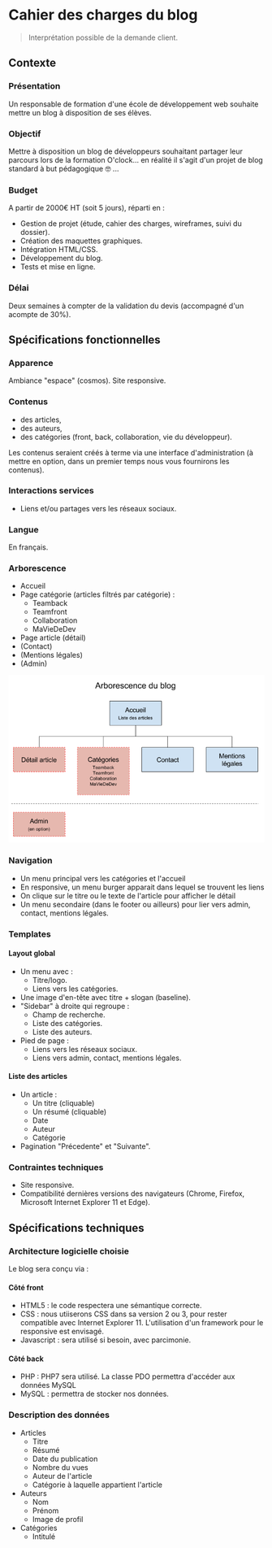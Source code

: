 # Cahier des charges du blog

> Interprétation possible de la demande client.

## Contexte

### Présentation
Un responsable de formation d'une école de développement web souhaite mettre un blog à disposition de ses élèves.

### Objectif
Mettre à disposition un blog de développeurs souhaitant partager leur parcours lors de la formation O'clock... en réalité il s'agit d'un projet de blog standard à but pédagogique :nerd_face: ...

### Budget
A partir de 2000€ HT (soit 5 jours), réparti en :
- Gestion de projet (étude, cahier des charges, wireframes, suivi du dossier).
- Création des maquettes graphiques.
- Intégration HTML/CSS.
- Développement du blog.
- Tests et mise en ligne.

### Délai
Deux semaines à compter de la validation du devis (accompagné d'un acompte de 30%).

## Spécifications fonctionnelles

### Apparence
Ambiance "espace" (cosmos). Site responsive.
### Contenus
- des articles,
- des auteurs,
- des catégories (front, back, collaboration, vie du développeur).

Les contenus seraient créés à terme via une interface d'administration (à mettre en option, dans un premier temps nous vous fournirons les contenus).

### Interactions services
- Liens et/ou partages vers les réseaux sociaux.

### Langue
En français.

### Arborescence

- Accueil
- Page catégorie (articles filtrés par catégorie) :
    - Teamback
    - Teamfront
    - Collaboration
    - MaVieDeDev
- Page article (détail)
- (Contact)
- (Mentions légales)
- (Admin)

![](arborescence.png)

### Navigation

- Un menu principal vers les catégories et l'accueil
- En responsive, un menu burger apparait dans lequel se trouvent les liens
- On clique sur le titre ou le texte de l'article pour afficher le détail
- Un menu secondaire (dans le footer ou ailleurs) pour lier vers admin, contact, mentions légales.

### Templates

#### Layout global

- Un menu avec :
    - Titre/logo.
    - Liens vers les catégories.
- Une image d'en-tête avec titre + slogan (baseline).
- "Sidebar" à droite qui regroupe :
    - Champ de recherche.
    - Liste des catégories.
    - Liste des auteurs.
- Pied de page :
    - Liens vers les réseaux sociaux.
    - Liens vers admin, contact, mentions légales.

#### Liste des articles

- Un article :
    - Un titre (cliquable)
    - Un résumé (cliquable)
    - Date
    - Auteur
    - Catégorie
- Pagination "Précedente" et "Suivante".

### Contraintes techniques

- Site responsive.
- Compatibilité dernières versions des navigateurs (Chrome, Firefox, Microsoft Internet Explorer 11 et Edge).

## Spécifications techniques

### Architecture logicielle choisie

Le blog sera conçu via :

#### Côté front
- HTML5 : le code respectera une sémantique correcte.
- CSS : nous utiiserons CSS dans sa version 2 ou 3, pour rester compatible avec Internet Explorer 11. L'utilisation d'un framework pour le responsive est envisagé.
- Javascript : sera utilisé si besoin, avec parcimonie.

#### Côté back
- PHP : PHP7 sera utilisé. La classe PDO permettra d'accéder aux données MySQL
- MySQL : permettra de stocker nos données.

### Description des données

- Articles
  - Titre
  - Résumé
  - Date du publication
  - Nombre du vues
  - Auteur de l'article
  - Catégorie à laquelle appartient l'article
- Auteurs
  - Nom
  - Prénom
  - Image de profil
- Catégories
  - Intitulé

